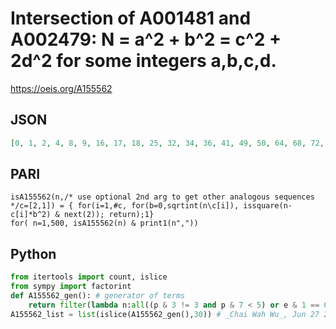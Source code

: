 # Intersection of A001481 and A002479: N \= a^2 \+ b^2 \= c^2 \+ 2d^2 for some integers a,b,c,d\.
https://oeis.org/A155562
## JSON
```JSON
[0, 1, 2, 4, 8, 9, 16, 17, 18, 25, 32, 34, 36, 41, 49, 50, 64, 68, 72, 73, 81, 82, 89, 97, 98, 100, 113, 121, 128, 136, 137, 144, 146, 153, 162, 164, 169, 178, 193, 194, 196, 200, 225, 226, 233, 241, 242, 256, 257, 272, 274, 281, 288, 289, 292, 306, 313, 324, 328]
```
## PARI
```PARI
isA155562(n,/* use optional 2nd arg to get other analogous sequences */c=[2,1]) = { for(i=1,#c, for(b=0,sqrtint(n\c[i]), issquare(n-c[i]*b^2) & next(2)); return);1}
for( n=1,500, isA155562(n) & print1(n","))
```
## Python
```Python
from itertools import count, islice
from sympy import factorint
def A155562_gen(): # generator of terms
    return filter(lambda n:all((p & 3 != 3 and p & 7 < 5) or e & 1 == 0 for p, e in factorint(n).items()),count(0))
A155562_list = list(islice(A155562_gen(),30)) # _Chai Wah Wu_, Jun 27 2022
```
